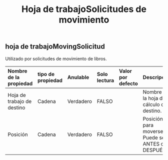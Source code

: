 ﻿---
title: Hoja de trabajoSolicitudes de movimiento
second_title: Aspose.Cells Cloud Documen
type: docs
url: /es/specification/model/worksheetmovingrequest/
description: "Aspose.Cells Especificación del modelo de nube: WorksheetMovingRequest. Maneje sin esfuerzo Excel y otros documentos de hoja de cálculo con funciones como abrir, generar, editar, dividir, fusionar, comparar y convertir."
kwords: Excel, Office, Hoja de cálculo, Cloud REST API, WorksheetMovingRequest
weight: 50
---
## **hoja de trabajoMovingSolicitud**

 Utilizado por solicitudes de movimiento de libros.

| Nombre de la propiedad| tipo de propiedad| Anulable| Solo lectura| Valor por defecto| Descripción|
|:- |:- |:- |:- |:- |:- |
| Hoja de trabajo de destino| Cadena| Verdadero| FALSO|| Nombre de la hoja de cálculo de destino.|
| Posición| Cadena| Verdadero| FALSO|| Posición para moverse. Puede ser ANTES o DESPUÉS.|

